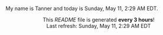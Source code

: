 My name is Tanner and today is Sunday, May 11, 2:29 AM EDT.

<p align="center">This <i>README</i> file is generated <b>every 3 hours</b>!</br>Last refresh: Sunday, May 11, 2:29 AM EDT<br /></p>
